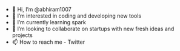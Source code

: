 - 👋 Hi, I’m @abhiram1007
- 👀 I’m interested in coding and developing new tools
- 🌱 I’m currently learning spark
- 💞️ I’m looking to collaborate on startups with new fresh ideas and projects
- 📫 How to reach me - Twitter

<!---
abhiram1007/abhiram1007 is a ✨ special ✨ repository because its `README.md` (this file) appears on your GitHub profile.
You can click the Preview link to take a look at your changes.
--->
